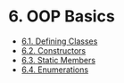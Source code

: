 # 6. OOP Basics

- [6.1. Defining Classes](./1.md)
- [6.2. Constructors](./2.md)
- [6.3. Static Members](./3.md)
- [6.4. Enumerations](./4.md)
